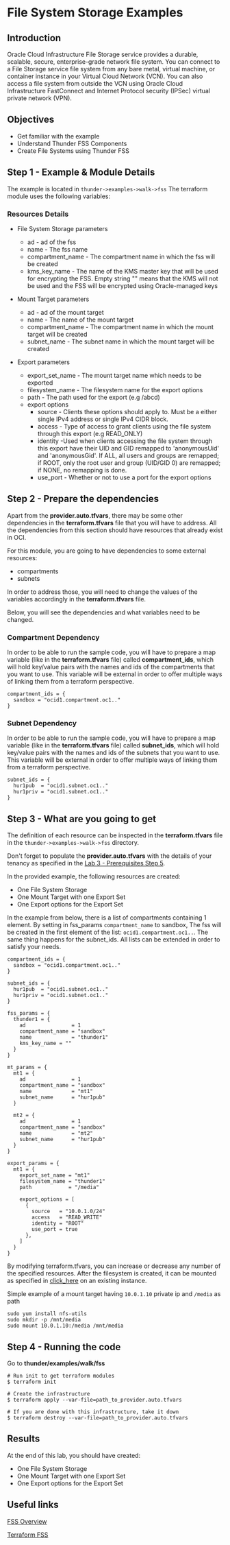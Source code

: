 # File System Storage Examples

## Introduction
Oracle Cloud Infrastructure File Storage service provides a durable, scalable, secure, enterprise-grade network file system. You can connect to a File Storage service file system from any bare metal, virtual machine, or container instance in your Virtual Cloud Network (VCN). You can also access a file system from outside the VCN using Oracle Cloud Infrastructure FastConnect and Internet Protocol security (IPSec) virtual private network (VPN).

## Objectives
- Get familiar with the example
- Understand Thunder FSS Components
- Create File Systems using Thunder FSS


## Step 1 - Example & Module Details
The example is located in `thunder->examples->walk->fss`
The terraform module uses the following variables:

### Resources Details
* File System Storage parameters
    * ad - ad of the fss
    * name - The fss name
    * compartment_name - The compartment name in which the fss will be created
    * kms\_key\_name - The name of the KMS master key that will be used for encrypting the FSS. Empty string "" means that the KMS will not be used and the FSS will be encrypted using Oracle-managed keys

* Mount Target parameters
    * ad - ad of the mount target
    * name - The name of the mount target
    * compartment_name - The compartment name in which the mount target will be created
    * subnet_name - The subnet name in which the mount target will be created

* Export parameters
    * export\_set\_name - The mount target name which needs to be exported
    * filesystem_name - The filesystem name for the export options
    * path - The path used for the export (e.g /abcd)
    * export options
      * source - Clients these options should apply to. Must be a either single IPv4 address or single IPv4 CIDR block.
      * access - Type of access to grant clients using the file system through this export (e.g READ_ONLY)
      * identity -Used when clients accessing the file system through this export have their UID and GID remapped to 'anonymousUid' and 'anonymousGid'. If ALL, all users and groups are remapped; if ROOT, only the root user and group (UID/GID 0) are remapped; if NONE, no remapping is done.
      * use_port - Whether or not to use a port for the export options


## Step 2 - Prepare the dependencies
Apart from the **provider.auto.tfvars**, there may be some other dependencies in the **terraform.tfvars** file that you will have to address.
All the dependencies from this section should have resources that already exist in OCI.

For this module, you are going to have dependencies to some external resources:
- compartments
- subnets

In order to address those, you will need to change the values of the variables accordingly in the **terraform.tfvars** file.

Below, you will see the dependencies and what variables need to be changed.

### Compartment Dependency
In order to be able to run the sample code, you will have to prepare a map variable (like in the **terraform.tfvars** file) called **compartment\_ids**, which will hold key/value pairs with the names and ids of the compartments that you want to use.
This variable will be external in order to offer multiple ways of linking them from a terraform perspective.

```
compartment_ids = {
  sandbox = "ocid1.compartment.oc1.."
}
```

### Subnet Dependency
In order to be able to run the sample code, you will have to prepare a map variable (like in the **terraform.tfvars** file) called **subnet\_ids**, which will hold key/value pairs with the names and ids of the subnets that you want to use.
This variable will be external in order to offer multiple ways of linking them from a terraform perspective.

```
subnet_ids = {
  hur1pub  = "ocid1.subnet.oc1.."
  hur1priv = "ocid1.subnet.oc1.."
}
```

## Step 3 - What are you going to get
The definition of each resource can be inspected in the **terraform.tfvars** file in the `thunder->examples->walk->fss` directory.

Don't forget to populate the **provider.auto.tfvars** with the details of your tenancy as specified in the [Lab 3 - Prerequisites Step 5](../../../workshop/index.html?lab=lab-3-install-prepare-prerequisites).

In the provided example, the following resources are created:
* One File System Storage
* One Mount Target with one Export Set
* One Export options for the Export Set


In the example from below, there is a list of compartments containing 1 element. By setting in fss\_params `compartment_name` to sandbox, The fss will be created in the first element of the list: `ocid1.compartment.oc1..`. The same thing happens for the subnet\_ids. All lists can be extended in order to satisfy your needs.


```
compartment_ids = {
  sandbox = "ocid1.compartment.oc1.."
}

subnet_ids = {
  hur1pub  = "ocid1.subnet.oc1.."
  hur1priv = "ocid1.subnet.oc1.."
}

fss_params = {
  thunder1 = {
    ad               = 1
    compartment_name = "sandbox"
    name             = "thunder1"
    kms_key_name = ""
  }
}

mt_params = {
  mt1 = {
    ad               = 1
    compartment_name = "sandbox"
    name             = "mt1"
    subnet_name      = "hur1pub"
  }

  mt2 = {
    ad               = 1
    compartment_name = "sandbox"
    name             = "mt2"
    subnet_name      = "hur1pub"
  }
}

export_params = {
  mt1 = {
    export_set_name = "mt1"
    filesystem_name = "thunder1"
    path            = "/media"

    export_options = [
      {
        source   = "10.0.1.0/24"
        access   = "READ_WRITE"
        identity = "ROOT"
        use_port = true
      },
    ]
  }
}

```

By modifying terraform.tfvars, you can increase or decrease any number of the specified resources.
After the filesystem is created, it can be mounted as specified in [click_here](https://docs.cloud.oracle.com/iaas/Content/File/Tasks/mountingfilesystems.htm) on an existing instance.

Simple example of a mount target having `10.0.1.10` private ip and `/media` as path

```
sudo yum install nfs-utils
sudo mkdir -p /mnt/media
sudo mount 10.0.1.10:/media /mnt/media
```

## Step 4 - Running the code

Go to **thunder/examples/walk/fss**
```
# Run init to get terraform modules
$ terraform init

# Create the infrastructure
$ terraform apply --var-file=path_to_provider.auto.tfvars

# If you are done with this infrastructure, take it down
$ terraform destroy --var-file=path_to_provider.auto.tfvars
```

## Results
At the end of this lab, you should have created:
* One File System Storage
* One Mount Target with one Export Set
* One Export options for the Export Set


## Useful links
[FSS Overview](https://docs.cloud.oracle.com/iaas/Content/File/Concepts/filestorageoverview.htm)

[Terraform FSS](https://www.terraform.io/docs/providers/oci/r/file_storage_file_system.html)
